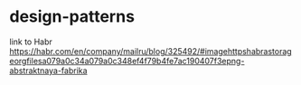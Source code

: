 # design-patterns
link to Habr https://habr.com/en/company/mailru/blog/325492/#imagehttpshabrastorageorgfilesa079a0c34a079a0c348ef4f79b4fe7ac190407f3epng-abstraktnaya-fabrika


